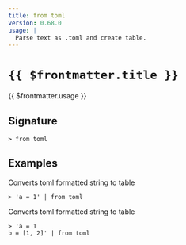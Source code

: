 ```yaml
---
title: from toml
version: 0.68.0
usage: |
  Parse text as .toml and create table.
---
```


# <code>{{ $frontmatter.title }}</code>

<div style='white-space: pre-wrap;'>{{ $frontmatter.usage }}</div>

## Signature

```> from toml ```

## Examples

Converts toml formatted string to table
```shell
> 'a = 1' | from toml
```

Converts toml formatted string to table
```shell
> 'a = 1
b = [1, 2]' | from toml
```
